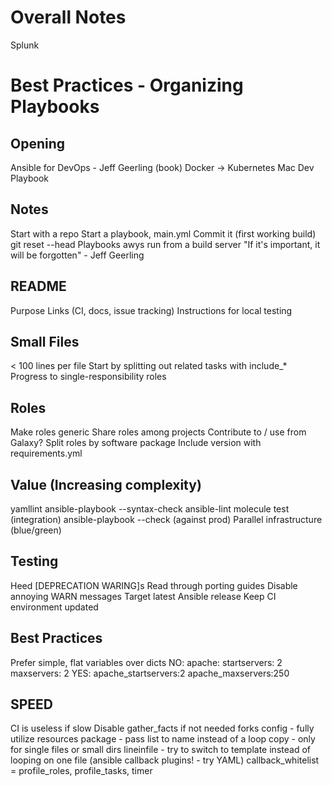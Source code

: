 # Overall Notes
  Splunk

# Best Practices - Organizing Playbooks
##  Opening
  Ansible for DevOps - Jeff Geerling (book)
  Docker -> Kubernetes
  Mac Dev Playbook
## Notes
Start with a repo
Start a playbook, main.yml
Commit it (first working build)
git reset --head
Playbooks awys run from a build server
"If it's important, it will be forgotten"  - Jeff Geerling

## README
  Purpose
  Links (CI, docs, issue tracking)
  Instructions for local testing

## Small Files
  < 100 lines per file
  Start by splitting out related tasks with include_*
  Progress to single-responsibility roles

## Roles
  Make roles generic
  Share roles among projects
  Contribute to / use from Galaxy?
  Split roles by software package
  Include version with requirements.yml

## Value (Increasing complexity)
  yamllint
  ansible-playbook --syntax-check
  ansible-lint
  molecule test (integration)
  ansible-playbook --check (against prod)
  Parallel infrastructure (blue/green)

## Testing
  Heed [DEPRECATION WARING]s
  Read through porting guides
  Disable annoying WARN messages
  Target latest Ansible release
  Keep CI environment updated

## Best Practices
  Prefer simple, flat variables over dicts
  NO:
  apache:
    startservers: 2
    maxservers: 2
  YES:
    apache_startservers:2
    apache_maxservers:250

## SPEED
  CI is useless if slow
  Disable gather_facts if not needed
  forks config - fully utilize resources
  package - pass list to name instead of a loop
  copy - only for single files or small dirs
  lineinfile - try to switch to template instead of looping on one file
  (ansible callback plugins! - try YAML) callback_whitelist = profile_roles, profile_tasks, timer
  
  